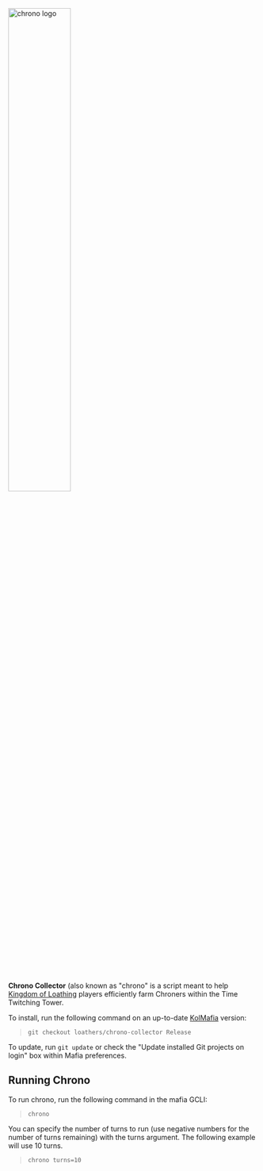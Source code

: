 <img src="https://user-images.githubusercontent.com/8014761/195185013-bbf800ee-e1ee-4ceb-8428-38e0f394769b.png" alt="chrono logo" style="width: 50%;">

**Chrono Collector** (also known as "chrono" is a script meant to help [Kingdom of Loathing](https://www.kingdomofloathing.com/) players efficiently farm Chroners within the Time Twitching Tower. 

To install, run the following command on an up-to-date [KolMafia](https://github.com/kolmafia/kolmafia) version:

> `git checkout loathers/chrono-collector Release`

To update, run `git update` or check the "Update installed Git projects on login" box within Mafia preferences.

## Running Chrono

To run chrono, run the following command in the mafia GCLI:

> `chrono`

You can specify the number of turns to run (use negative numbers for the number of turns remaining) with the turns argument. The following example will use 10 turns.

> `chrono turns=10`
